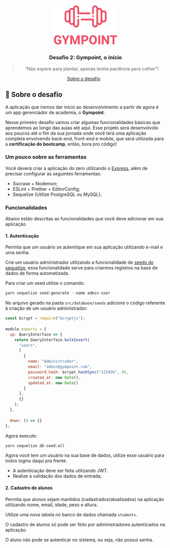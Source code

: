 <h1 align="center">
  <img alt="Gympoint" title="Gympoint" src="./logo.png" width="200px" />
</h1>

<h3 align="center">
  Desafio 2: Gympoint, o início
</h3>

<blockquote align="center">“Não espere para plantar, apenas tenha paciência para colher”!</blockquote>

<p align="center">
  <a href="#rocket-sobre-o-desafio">Sobre o desafio</a>&nbsp;&nbsp;&nbsp;

## :rocket: Sobre o desafio

A aplicação que iremos dar início ao desenvolvimento a partir de agora é um app gerenciador de academia, o **Gympoint**.

Nesse primeiro desafio vamos criar algumas funcionalidades básicas que aprendemos ao longo das aulas até aqui. Esse projeto será desenvolvido aos poucos até o fim da sua jornada onde você terá uma aplicação completa envolvendo back-end, front-end e mobile, que será utilizada para a **certificação do bootcamp**, então, bora pro código!

### Um pouco sobre as ferramentas

Você deverá criar a aplicação do zero utilizando o [Express](https://expressjs.com/), além de precisar configurar as seguintes ferramentas:

- Sucrase + Nodemon;
- ESLint + Prettier + EditorConfig;
- Sequelize (Utilize PostgreSQL ou MySQL);

### Funcionalidades

Abaixo estão descritas as funcionalidades que você deve adicionar em sua aplicação.

#### 1. Autenticação

Permita que um usuário se autentique em sua aplicação utilizando e-mail e uma senha.

Crie um usuário administrador utilizando a funcionalidade de [seeds do sequelize](https://sequelize.org/master/manual/migrations.html#creating-first-seed), essa funcionalidade serve para criarmos registros na base de dados de forma automatizada.

Para criar um seed utilize o comando:

```js
yarn sequelize seed:generate --name admin-user
```

No arquivo gerado na pasta `src/database/seeds` adicione o código referente à criação de um usuário administrador:

```js
const bcrypt = require("bcryptjs");

module.exports = {
  up: QueryInterface => {
    return QueryInterface.bulkInsert(
      "users",
      [
        {
          name: "Administrador",
          email: "admin@gympoint.com",
          password_hash: bcrypt.hashSync("123456", 8),
          created_at: new Date(),
          updated_at: new Date()
        }
      ],
      {}
    );
  },

  down: () => {}
};
```

Agora execute:

```js
yarn sequelize db:seed:all
```

Agora você tem um usuário na sua base de dados, utilize esse usuário para todos logins daqui pra frente.

- A autenticação deve ser feita utilizando JWT.
- Realize a validação dos dados de entrada;

#### 2. Cadastro de alunos

Permita que alunos sejam mantidos (cadastrados/atualizados) na aplicação utilizando nome, email, idade, peso e altura.

Utilize uma nova tabela no banco de dados chamada `students`.

O cadastro de alunos só pode ser feito por administradores autenticados na aplicação.

O aluno não pode se autenticar no sistema, ou seja, não possui senha.
